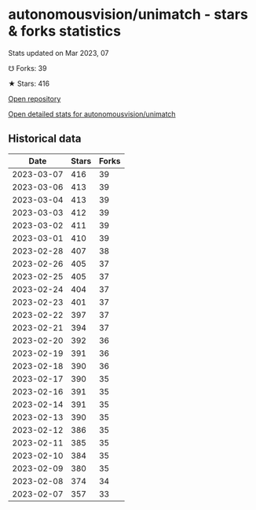 # autonomousvision/unimatch - stars & forks statistics

Stats updated on Mar 2023, 07

☋ Forks: 39

★ Stars: 416

[Open repository](https://github.com/autonomousvision/unimatch)

[Open detailed stats for autonomousvision/unimatch](https://reviewgithub.com/rep/autonomousvision/unimatch)

## Historical data
| Date | Stars | Forks |
|------|-------|-------|
| 2023-03-07 | 416 | 39 | 
| 2023-03-06 | 413 | 39 | 
| 2023-03-04 | 413 | 39 | 
| 2023-03-03 | 412 | 39 | 
| 2023-03-02 | 411 | 39 | 
| 2023-03-01 | 410 | 39 | 
| 2023-02-28 | 407 | 38 | 
| 2023-02-26 | 405 | 37 | 
| 2023-02-25 | 405 | 37 | 
| 2023-02-24 | 404 | 37 | 
| 2023-02-23 | 401 | 37 | 
| 2023-02-22 | 397 | 37 | 
| 2023-02-21 | 394 | 37 | 
| 2023-02-20 | 392 | 36 | 
| 2023-02-19 | 391 | 36 | 
| 2023-02-18 | 390 | 36 | 
| 2023-02-17 | 390 | 35 | 
| 2023-02-16 | 391 | 35 | 
| 2023-02-14 | 391 | 35 | 
| 2023-02-13 | 390 | 35 | 
| 2023-02-12 | 386 | 35 | 
| 2023-02-11 | 385 | 35 | 
| 2023-02-10 | 384 | 35 | 
| 2023-02-09 | 380 | 35 | 
| 2023-02-08 | 374 | 34 | 
| 2023-02-07 | 357 | 33 | 

